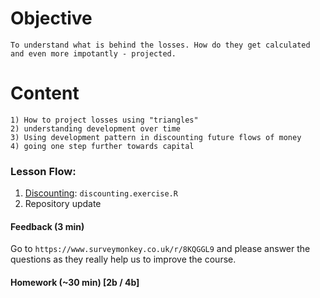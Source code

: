 # Objective
	To understand what is behind the losses. How do they get calculated and even more impotantly - projected.
	
# Content
	1) How to project losses using "triangles"
	2) understanding development over time
	3) Using development pattern in discounting future flows of money
	4) going one step further towards capital

### Lesson Flow:
1) [Discounting](Support/About_discounting.md): `discounting.exercise.R`
2) Repository update

#### Feedback (3 min)

Go to `https://www.surveymonkey.co.uk/r/8KQGGL9` and please answer the questions as they really help us to improve the course.

#### Homework (~30 min) [2b / 4b]

